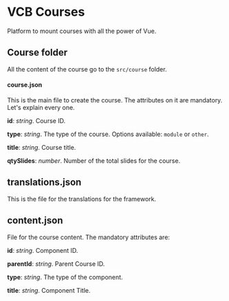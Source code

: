 # VCB Courses

Platform to mount courses with all the power of Vue.

## Course folder

All the content of the course go to the `src/course` folder.

#### course.json

This is the main file to create the course. The attributes on it are mandatory. Let's explain every one.

**id**: _string_. Course ID.

**type**: _string_. The type of the course. Options available: `module` or `other`.

**title**: _string_. Course title.

**qtySlides**: _number_. Number of the total slides for the course.

## translations.json

This is the file for the translations for the framework.

## content.json

File for the course content. The mandatory attributes are:

**id**: _string_. Component ID.

**parentId**: _string_. Parent Course ID.

**type**: _string_. The type of the component.

**title**: _string_. Component Title.
